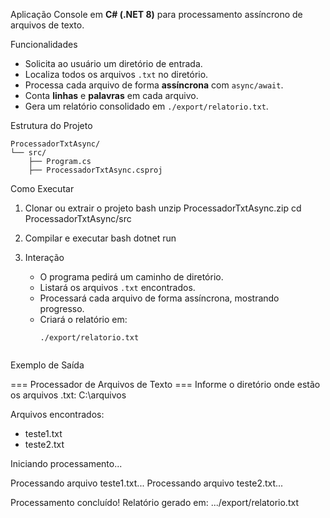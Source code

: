 
Aplicação Console em **C# (.NET 8)** para processamento assíncrono de arquivos de texto.

 Funcionalidades
- Solicita ao usuário um diretório de entrada.
- Localiza todos os arquivos `.txt` no diretório.
- Processa cada arquivo de forma **assíncrona** com `async/await`.
- Conta **linhas** e **palavras** em cada arquivo.
- Gera um relatório consolidado em `./export/relatorio.txt`.

Estrutura do Projeto
```
ProcessadorTxtAsync/
└── src/
    ├── Program.cs
    ├── ProcessadorTxtAsync.csproj
```

Como Executar

1. Clonar ou extrair o projeto
   bash
   unzip ProcessadorTxtAsync.zip
   cd ProcessadorTxtAsync/src
   

2. Compilar e executar
   bash
   dotnet run
   

3. Interação
   - O programa pedirá um caminho de diretório.
   - Listará os arquivos `.txt` encontrados.
   - Processará cada arquivo de forma assíncrona, mostrando progresso.
   - Criará o relatório em:
     ```
     ./export/relatorio.txt
     

 Exemplo de Saída

=== Processador de Arquivos de Texto ===
Informe o diretório onde estão os arquivos .txt: C:\arquivos

Arquivos encontrados:
 - teste1.txt
 - teste2.txt

Iniciando processamento...

Processando arquivo teste1.txt...
Processando arquivo teste2.txt...

Processamento concluído!
Relatório gerado em: .../export/relatorio.txt



